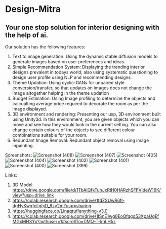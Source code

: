 # Design-Mitra

## Your one stop solution for interior designing with the help of ai.

Our solution has the following features:
1. Text to image generation: Using the dynamic stable diffusion models to generate images based on user preferences and ideas.
2. Simple Recommendation System: Displaying the trending interior designs prevalent in todays world; also using systematic questioning to design user profile using NLP and recommending designs.
3. Theme Updation: Using cyclic-GANs for unpaired style conversion/transfer, so that updates on images does not change the image altogether helping in the theme updation
4. Budget Estimation: Using Image profiling to determine the objects and calcualting average price required to decorate the room as per the image displayed.
5. 3D environment and rendering: Presenting  our usp, 3D environment built using Unity3d. In this environment, you are given objects which you can move and see how they would look in the current setting. You can also change certain colours of the objects to see different colour combinations suitable for your room.
6. Redundant Image Removal: Redundant object removal using image inpainting.

Screenshots:
![Screenshot (408)](https://github.com/Pratham-1604/Hacks24-ArrayO/assets/97680850/8545e4a2-9ff4-4914-9220-5aa542fcc796)
![Screenshot (407)](https://github.com/Pratham-1604/Hacks24-ArrayO/assets/97680850/e0e81d07-7f3e-4192-9240-02bb9bb1c3ad)
![Screenshot (405)](https://github.com/Pratham-1604/Hacks24-ArrayO/assets/97680850/0c109801-3085-4670-b142-6bcb11afabbd)
![Screenshot (404)](https://github.com/Pratham-1604/Hacks24-ArrayO/assets/97680850/acefd1fd-d6ce-494d-86ec-5ad05d9cf82d)
![Screenshot (402)](https://github.com/Pratham-1604/Hacks24-ArrayO/assets/97680850/47304b25-3495-4e15-8715-26e94586923a)
![Screenshot (401)](https://github.com/Pratham-1604/Hacks24-ArrayO/assets/97680850/e184c28f-94b6-4b0f-9f80-55927c42de4b)
![Screenshot (400)](https://github.com/Pratham-1604/Hacks24-ArrayO/assets/97680850/478959ea-61d7-48fb-a110-1e74d7297ae6)
![Screenshot (399)](https://github.com/Pratham-1604/Hacks24-ArrayO/assets/97680850/210fb965-6fc1-428f-b108-fc356d47f812)

Links:
1. 3D Model: https://drive.google.com/file/d/1TbAIQfkTuhJxRjH0HARzhSFFVideW16K/view?usp=drive_link
2. https://colab.research.google.com/drive/1tdZSUwR6fI-dgHyKwgfeitghjD_6zy2m?usp=sharing
3. https://huggingface.co/Linaqruf/anything-v3.0
4. https://colab.research.google.com/drive/1lSnE1wg0EoQfqgd53XpaUgEfMGxMHSYu?authuser=1#scrollTo=DMQ-T-khLH5z

